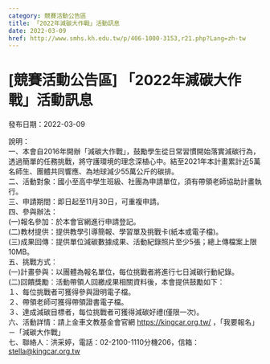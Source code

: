 ```yaml
---
category: 競賽活動公告區
title: 「2022年減碳大作戰」活動訊息
date: 2022-03-09
href: http://www.smhs.kh.edu.tw/p/406-1000-3153,r21.php?Lang=zh-tw
---
```


# [競賽活動公告區] 「2022年減碳大作戰」活動訊息

發布日期：2022-03-09

說明：  
一、本會自2016年開辦「減碳大作戰」，鼓勵學生從日常習慣開始落實減碳行為，透過簡單的任務挑戰，將守護環境的理念深植心中。結至2021年本計畫累計近5萬名師生、團體共同響應、為地球減少55萬公斤的碳排。  
二、活動對象：國小至高中學生班級、社團為申請單位，須有帶領老師協助計畫執行。  
三、申請期間：即日起至11月30日，可重複申請。  
四、參與辦法：  
(一)報名參加：於本會官網進行申請登記。  
(二)教材提供：提供教學引導簡報、學習單及挑戰卡(紙本或電子檔)。  
(三)成果回傳：提供單位減碳數據成果、活動紀錄照片至少5張；總上傳檔案上限10MB。  
五、挑戰方式：  
(一)計畫參與：以團體為報名單位，每位挑戰者將進行七日減碳行動紀錄。  
(二)回饋獎勵：活動帶領人回繳成果相關資料後，本會提供鼓勵如下：  
１、每位挑戰者可獲得參與證明電子檔。  
２、帶領老師可獲得帶領證書電子檔。  
３、達成減碳目標者，每位挑戰者可獲得減碳好禮(僅限一次)。  
六、活動詳情：請上金車文教基金會官網 https://kingcar.org.tw/ ，「我要報名」－「減碳大作戰」  
七、聯絡人：洪采婷，電話：02-2100-1110分機206，信箱：stella@kingcar.org.tw

